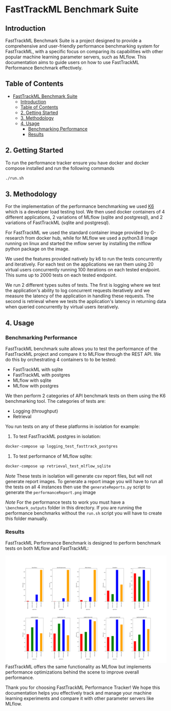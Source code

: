 # FastTrackML Benchmark Suite

## Introduction

FastTrackML Benchmark Suite is a project designed to provide a comprehensive and user-friendly performance benchmarking system for FastTrackML, with a specific focus on comparing its capabilities with other popular machine learning parameter servers, such as MLflow. This documentation aims to guide users on how to use FastTrackML Performance Benchmark effectively.

## Table of Contents

- [FastTrackML Benchmark Suite](#fasttrackml-benchmark-suite)
  - [Introduction](#introduction)
  - [Table of Contents](#table-of-contents)
  - [2. Getting Started ](#2-getting-started-)
  - [3. Methodology](#3-methodology)
  - [4. Usage ](#4-usage-)
    - [Benchmarking Performance ](#benchmarking-performance-)
    - [Results ](#results-)


## 2. Getting Started <a name="getting-started"></a>

To run the performance tracker ensure you have docker and docker compose installed and run the following commands

```bash
./run.sh
```

## 3. Methodology
For the implementation of the performance benchmarking we used [K6](https://k6.io) which is a developer load testing tool. We then used docker containers of 4 different applications, 2 variations of MLflow (sqlite and postgresql), and 2 variations of FastTrackML (sqlite and postgresql).

For FastTrackML we used the standard container image provided by G-research from docker hub, while for MLflow we used a python3.8 image running on linux and started the mflow server by installing the mlflow python package on the image.

We used the features provided natively by k6 to run the tests concurrently and iteratively. For each test on the applications we ran them using 20 virtual users concurrently running 100 iterations on each tested endpoint. This sums up to 2000 tests on each tested endpoint.

We run 2 different types suites of tests. The first is logging where we test the application's ability to log concurrent requests iteratively and we measure the latency of the application in handling these requests. The second is retrieval where we tests the application's latency in returning data when queried concurrently by virtual users iteratively.

## 4. Usage <a name="usage"></a>

### Benchmarking Performance <a name="benchmarking-performance"></a>

FastTrackML benchmark suite allows you to test the performance of the FastTrackML project and compare it to MLFlow through the REST API. We do this by orchestrating 4 containers to to be tested:
- FastTrackML with sqlite
- FastTrackML with postgres
- MLflow with sqlite
- MLflow with postgres

We then perform 2 categories of API benchmark tests on them using the K6 benchmarking tool. The categories of tests are:
- Logging (throughput)
- Retrieval

You run tests on any of these platforms in isolation for example:

1. To test FastTrackML postgres in isolation:

```bash
docker-compose up logging_test_fasttrack_postgres
```

1. To test performance of MLflow sqlite:

```bash
docker-compose up retrieval_test_mlflow_sqlite
```

*Note* These tests in isolation will generate csv report files, but will not generate report images. To generate a report image you will have to run all the tests on all 4 instances then use the `generateReports.py` script to generate the `performanceReport.png` image

*Note* For the performance tests to work you must have a `\benchmark_outputs` folder in this directory. If you are running the performance benchmarks without the `run.sh` script you will have to create this folder manually.

### Results <a name="comparing-with-mlflow"></a>

FastTrackML Performance Benchmark is designed to perform benchmark tests on both MLflow and FastTrackML:

![Performance Report](performanceReport.png)
FastTrackML offers the same functionality as MLflow but implements performance optimizations behind the scene to improve overall performance.


Thank you for choosing FastTrackML Performance Tracker! We hope this documentation helps you effectively track and manage your machine learning experiments and compare it with other parameter servers like MLflow.